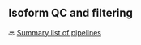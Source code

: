 ## Isoform QC and filtering



🔙 [Summary list of pipelines](https://github.com/RCHENLAB/dry-lab-standard/wiki)
